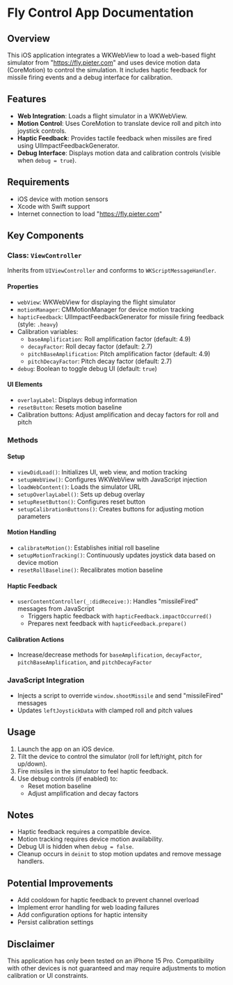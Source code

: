 # Fly Control App Documentation

## Overview
This iOS application integrates a WKWebView to load a web-based flight simulator from "https://fly.pieter.com" and uses device motion data (CoreMotion) to control the simulation. It includes haptic feedback for missile firing events and a debug interface for calibration.

## Features
- **Web Integration**: Loads a flight simulator in a WKWebView.
- **Motion Control**: Uses CoreMotion to translate device roll and pitch into joystick controls.
- **Haptic Feedback**: Provides tactile feedback when missiles are fired using UIImpactFeedbackGenerator.
- **Debug Interface**: Displays motion data and calibration controls (visible when `debug = true`).

## Requirements
- iOS device with motion sensors
- Xcode with Swift support
- Internet connection to load "https://fly.pieter.com"

## Key Components

### Class: `ViewController`
Inherits from `UIViewController` and conforms to `WKScriptMessageHandler`.

#### Properties
- `webView`: WKWebView for displaying the flight simulator
- `motionManager`: CMMotionManager for device motion tracking
- `hapticFeedback`: UIImpactFeedbackGenerator for missile firing feedback (style: `.heavy`)
- Calibration variables:
  - `baseAmplification`: Roll amplification factor (default: 4.9)
  - `decayFactor`: Roll decay factor (default: 2.7)
  - `pitchBaseAmplification`: Pitch amplification factor (default: 4.9)
  - `pitchDecayFactor`: Pitch decay factor (default: 2.7)
- `debug`: Boolean to toggle debug UI (default: `true`)

#### UI Elements
- `overlayLabel`: Displays debug information
- `resetButton`: Resets motion baseline
- Calibration buttons: Adjust amplification and decay factors for roll and pitch

### Methods

#### Setup
- `viewDidLoad()`: Initializes UI, web view, and motion tracking
- `setupWebView()`: Configures WKWebView with JavaScript injection
- `loadWebContent()`: Loads the simulator URL
- `setupOverlayLabel()`: Sets up debug overlay
- `setupResetButton()`: Configures reset button
- `setupCalibrationButtons()`: Creates buttons for adjusting motion parameters

#### Motion Handling
- `calibrateMotion()`: Establishes initial roll baseline
- `setupMotionTracking()`: Continuously updates joystick data based on device motion
- `resetRollBaseline()`: Recalibrates motion baseline

#### Haptic Feedback
- `userContentController(_:didReceive:)`: Handles "missileFired" messages from JavaScript
  - Triggers haptic feedback with `hapticFeedback.impactOccurred()`
  - Prepares next feedback with `hapticFeedback.prepare()`

#### Calibration Actions
- Increase/decrease methods for `baseAmplification`, `decayFactor`, `pitchBaseAmplification`, and `pitchDecayFactor`

### JavaScript Integration
- Injects a script to override `window.shootMissile` and send "missileFired" messages
- Updates `leftJoystickData` with clamped roll and pitch values

## Usage
1. Launch the app on an iOS device.
2. Tilt the device to control the simulator (roll for left/right, pitch for up/down).
3. Fire missiles in the simulator to feel haptic feedback.
4. Use debug controls (if enabled) to:
   - Reset motion baseline
   - Adjust amplification and decay factors

## Notes
- Haptic feedback requires a compatible device.
- Motion tracking requires device motion availability.
- Debug UI is hidden when `debug = false`.
- Cleanup occurs in `deinit` to stop motion updates and remove message handlers.

## Potential Improvements
- Add cooldown for haptic feedback to prevent channel overload
- Implement error handling for web loading failures
- Add configuration options for haptic intensity
- Persist calibration settings

## Disclaimer
This application has only been tested on an iPhone 15 Pro. Compatibility with other devices is not guaranteed and may require adjustments to motion calibration or UI constraints.

